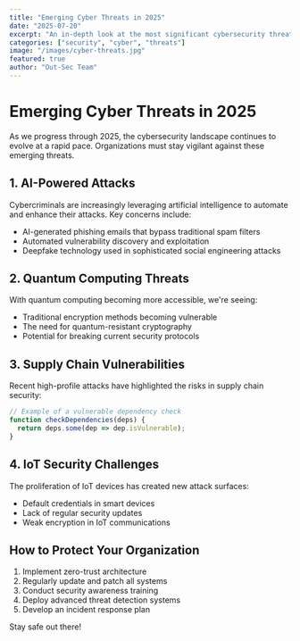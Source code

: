 ```yaml
---
title: "Emerging Cyber Threats in 2025"
date: "2025-07-20"
excerpt: "An in-depth look at the most significant cybersecurity threats facing organizations in 2025."
categories: ["security", "cyber", "threats"]
image: "/images/cyber-threats.jpg"
featured: true
author: "Out-Sec Team"
---
```


# Emerging Cyber Threats in 2025

As we progress through 2025, the cybersecurity landscape continues to evolve at a rapid pace. Organizations must stay vigilant against these emerging threats.

## 1. AI-Powered Attacks

Cybercriminals are increasingly leveraging artificial intelligence to automate and enhance their attacks. Key concerns include:

- AI-generated phishing emails that bypass traditional spam filters
- Automated vulnerability discovery and exploitation
- Deepfake technology used in sophisticated social engineering attacks

## 2. Quantum Computing Threats

With quantum computing becoming more accessible, we're seeing:

- Traditional encryption methods becoming vulnerable
- The need for quantum-resistant cryptography
- Potential for breaking current security protocols

## 3. Supply Chain Vulnerabilities

Recent high-profile attacks have highlighted the risks in supply chain security:

```typescript
// Example of a vulnerable dependency check
function checkDependencies(deps) {
  return deps.some(dep => dep.isVulnerable);
}
```

## 4. IoT Security Challenges

The proliferation of IoT devices has created new attack surfaces:

- Default credentials in smart devices
- Lack of regular security updates
- Weak encryption in IoT communications

## How to Protect Your Organization

1. Implement zero-trust architecture
2. Regularly update and patch all systems
3. Conduct security awareness training
4. Deploy advanced threat detection systems
5. Develop an incident response plan

Stay safe out there!
